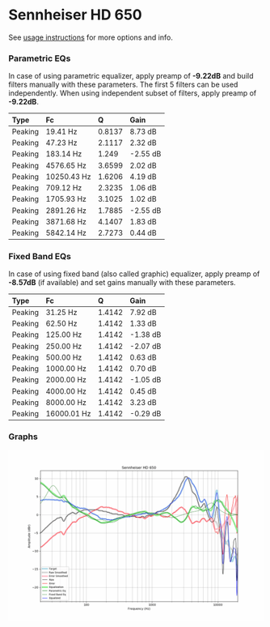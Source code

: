 # Sennheiser HD 650
See [usage instructions](https://github.com/jaakkopasanen/AutoEq#usage) for more options and info.

### Parametric EQs
In case of using parametric equalizer, apply preamp of **-9.22dB** and build filters manually
with these parameters. The first 5 filters can be used independently.
When using independent subset of filters, apply preamp of **-9.22dB**.

| Type    | Fc          |      Q | Gain     |
|:--------|:------------|:-------|:---------|
| Peaking | 19.41 Hz    | 0.8137 | 8.73 dB  |
| Peaking | 47.23 Hz    | 2.1117 | 2.32 dB  |
| Peaking | 183.14 Hz   | 1.249  | -2.55 dB |
| Peaking | 4576.65 Hz  | 3.6599 | 2.02 dB  |
| Peaking | 10250.43 Hz | 1.6206 | 4.19 dB  |
| Peaking | 709.12 Hz   | 2.3235 | 1.06 dB  |
| Peaking | 1705.93 Hz  | 3.1025 | 1.02 dB  |
| Peaking | 2891.26 Hz  | 1.7885 | -2.55 dB |
| Peaking | 3871.68 Hz  | 4.1407 | 1.83 dB  |
| Peaking | 5842.14 Hz  | 2.7273 | 0.44 dB  |

### Fixed Band EQs
In case of using fixed band (also called graphic) equalizer, apply preamp of **-8.57dB**
(if available) and set gains manually with these parameters.

| Type    | Fc          |      Q | Gain     |
|:--------|:------------|:-------|:---------|
| Peaking | 31.25 Hz    | 1.4142 | 7.92 dB  |
| Peaking | 62.50 Hz    | 1.4142 | 1.33 dB  |
| Peaking | 125.00 Hz   | 1.4142 | -1.38 dB |
| Peaking | 250.00 Hz   | 1.4142 | -2.07 dB |
| Peaking | 500.00 Hz   | 1.4142 | 0.63 dB  |
| Peaking | 1000.00 Hz  | 1.4142 | 0.70 dB  |
| Peaking | 2000.00 Hz  | 1.4142 | -1.05 dB |
| Peaking | 4000.00 Hz  | 1.4142 | 0.45 dB  |
| Peaking | 8000.00 Hz  | 1.4142 | 3.23 dB  |
| Peaking | 16000.01 Hz | 1.4142 | -0.29 dB |

### Graphs
![](./Sennheiser%20HD%20650.png)